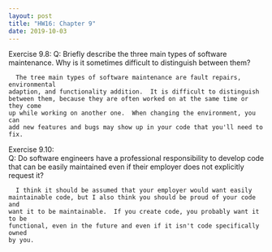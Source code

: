 ```yaml
---
layout: post
title: "HW16: Chapter 9"
date: 2019-10-03
---
```


  Exercise 9.8:
    Q: Briefly describe the three main types of software maintenance. Why
       is it sometimes difficult to distinguish between them?

      The tree main types of software maintenance are fault repairs, environmental
    adaption, and functionality addition.  It is difficult to distinguish
    between them, because they are often worked on at the same time or they come
    up while working on another one.  When changing the environment, you can
    add new features and bugs may show up in your code that you'll need to fix.

  Exercise 9.10:  
    Q: Do software engineers have a professional responsibility to develop code
       that can be easily maintained even if their employer does not explicitly
       request it?

      I think it should be assumed that your employer would want easily
    maintainable code, but I also think you should be proud of your code and
    want it to be maintainable.  If you create code, you probably want it to be
    functional, even in the future and even if it isn't code specifically owned
    by you.
